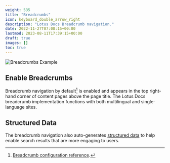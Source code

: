 ```yaml
---
weight: 535
title: "Breadcrumbs"
icon: keyboard_double_arrow_right
description: "Lotus Docs Breadcrumb navigation."
date: 2022-11-27T07:08:15+00:00
lastmod: 2023-08-11T17:39:15+00:00
draft: true
images: []
toc: true
---
```


![Breadcrumbs Example](https://res.cloudinary.com/lotuslabs/image/upload/v1691774615/Lotus%20Docs/images/breadcrumbs_gf71ht.svg)

## Enable Breadcrumbs

Breadcrumb navigation by default[^1] is enabled and appears in the top right-hand corner of content pages above the page title. The Lotus Docs breadcrumb implementation functions with both multilingual and single-language sites.

## Structured Data

The breadcrumb navigation also auto-generates [structured data](https://developers.google.com/search/docs/appearance/structured-data/intro-structured-data) to help enable search results that are more engaging to users.

[^1]: [Breadcrumb configuration reference](../../../reference/configuration/#ui-options).